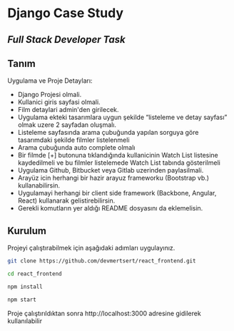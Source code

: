 # Django Case Study
## _Full Stack Developer Task_

## Tanım
Uygulama ve Proje Detayları:
- Django Projesi olmali.
- Kullanici giris sayfasi olmali.
- Film detaylari admin'den girilecek.
- Uygulama ekteki tasarımlara uygun şekilde “listeleme ve detay sayfası” olmak uzere 2 sayfadan oluşmalı.
- Listeleme sayfasında arama çubuğunda yapılan sorguya göre tasarımdaki şekilde filmler listelenmeli
- Arama çubuğunda auto complete olmalı
- Bir filmde [+] butonuna tıklandığında kullanicinin Watch List listesine kaydedilmeli ve bu filmler listelemede Watch List tabında gösterilmeli
- Uygulama Github, Bitbucket veya Gitlab uzerinden paylasilmali.
- Arayüz icin herhangi bir hazir arayuz frameworku (Bootstrap vb.) kullanabilirsin.
- Uygulamayi herhangi bir client side framework (Backbone, Angular, React) kullanarak gelistirebilirsin.
- Gerekli komutların yer aldığı README dosyasını da eklemelisin.

## Kurulum
Projeyi çalıştırabilmek için aşağıdaki adımları uygulayınız.

```sh
git clone https://github.com/devmertsert/react_frontend.git
```
```sh
cd react_frontend
```
```sh
npm install
```
```sh
npm start
```

Proje çalıştırıldıktan sonra http://localhost:3000 adresine gidilerek kullanılabilir